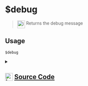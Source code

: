 # $debug
> <img align="top" src="https://upload.wikimedia.org/wikipedia/commons/thumb/e/e4/Infobox_info_icon.svg/160px-Infobox_info_icon.svg.png?20150409153300" alt="image" width="25" height="auto"> Returns the debug message
## Usage
```
$debug
```
<details>
<summary>
    
## <img align="top" src="https://cdn4.iconfinder.com/data/icons/iconsimple-logotypes/512/github-512.png" alt="image" width="25" height="auto">  [Source Code](https://github.com/tryforge/ForgeScript-V2/blob/main/src/native/debug.ts)
    
</summary>
    
```ts
import { NativeFunction, Return } from "../structures"

export default new NativeFunction({
    name: "$debug",
    version: "1.0.0",
    description: "Returns the debug message",
    unwrap: false,
    execute(ctx) {
        return this.success(ctx.runtime.extras)
    },
})

```
    
</details>